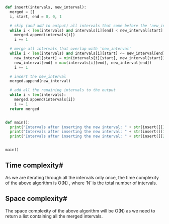 ```python 
def insert(intervals, new_interval):
  merged = []
  i, start, end = 0, 0, 1

  # skip (and add to output) all intervals that come before the 'new_interval'
  while i < len(intervals) and intervals[i][end] < new_interval[start]:
    merged.append(intervals[i])
    i += 1

  # merge all intervals that overlap with 'new_interval'
  while i < len(intervals) and intervals[i][start] <= new_interval[end]:
    new_interval[start] = min(intervals[i][start], new_interval[start])
    new_interval[end] = max(intervals[i][end], new_interval[end])
    i += 1

  # insert the new_interval
  merged.append(new_interval)

  # add all the remaining intervals to the output
  while i < len(intervals):
    merged.append(intervals[i])
    i += 1
  return merged


def main():
  print("Intervals after inserting the new interval: " + str(insert([[1, 3], [5, 7], [8, 12]], [4, 6])))
  print("Intervals after inserting the new interval: " + str(insert([[1, 3], [5, 7], [8, 12]], [4, 10])))
  print("Intervals after inserting the new interval: " + str(insert([[2, 3], [5, 7]], [1, 4])))


main()
```

## Time complexity#

As we are iterating through all the intervals only once, the time complexity of the above algorithm is O(N)
, where ‘N’ is the total number of intervals.

## Space complexity#

The space complexity of the above algorithm will be O(N)
as we need to return a list containing all the merged intervals.
 
 
